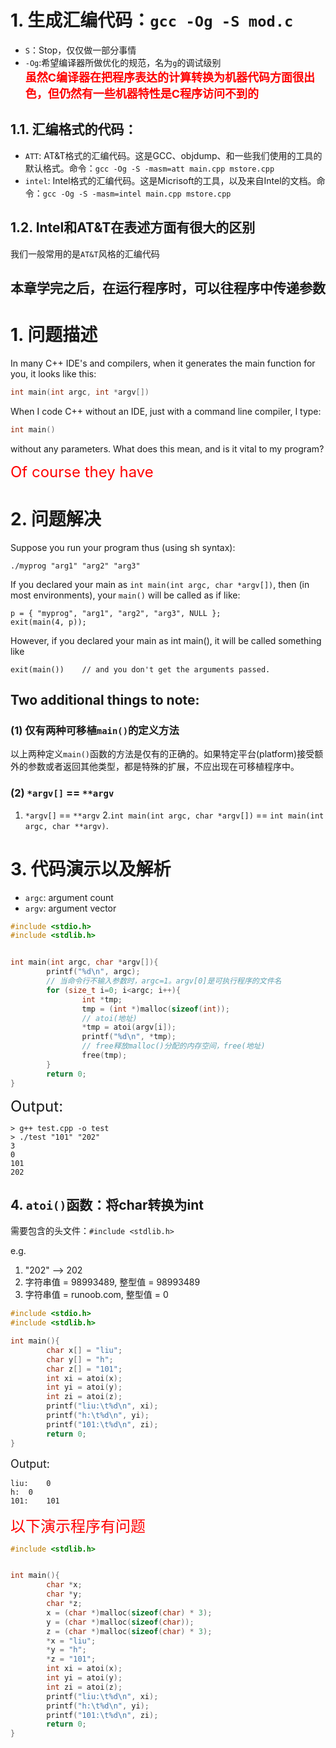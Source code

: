 # 1. 生成汇编代码：`gcc -Og -S mod.c`
- `S`：Stop，仅仅做一部分事情
- `-Og`:希望编译器所做优化的规范，名为`g`的调试级别     
<font size="4" color="red"><b>虽然C编译器在把程序表达的计算转换为机器代码方面很出色，但仍然有一些机器特性是C程序访问不到的</b></font>
## 1.1. 汇编格式的代码：
- `ATT`: AT&T格式的汇编代码。这是GCC、objdump、和一些我们使用的工具的默认格式。命令：`gcc -Og -S -masm=att main.cpp mstore.cpp`
- `intel`: Intel格式的汇编代码。这是Micrisoft的工具，以及来自Intel的文档。命令：`gcc -Og -S -masm=intel main.cpp mstore.cpp` 

## 1.2. Intel和AT&T在表述方面有很大的区别
我们一般常用的是`AT&T`风格的汇编代码


## 本章学完之后，在运行程序时，可以往程序中传递参数

# 1. 问题描述
In many C++ IDE's and compilers, when it generates the main function for you, it looks like this:
```c++
int main(int argc, int *argv[])
```
When I code C++ without an IDE, just with a command line compiler, I type:
```c++
int main()
```
without any parameters. What does this mean, and is it vital to my program?

<font size="5" color="red">Of course they have</font>

# 2. 问题解决
Suppose you run your program thus (using sh syntax): 
```shell
./myprog "arg1" "arg2" "arg3" 
```

If you declared your main as `int main(int argc, char *argv[])`, then (in most environments), your `main()` will be called as if like:
```shell
p = { "myprog", "arg1", "arg2", "arg3", NULL };
exit(main(4, p));
```

However, if you declared your main as int main(), it will be called something like
```shell
exit(main())    // and you don't get the arguments passed.
```

## Two additional things to note:
### (1) 仅有两种可移植`main()`的定义方法
以上两种定义`main()`函数的方法是仅有的正确的。如果特定平台(platform)接受额外的参数或者返回其他类型，都是特殊的扩展，不应出现在可移植程序中。

### (2) `*argv[]` == `**argv`
1. `*argv[]` == `**argv` 
2.`int main(int argc, char *argv[])` == `int main(int argc, char **argv)`.


# 3. 代码演示以及解析
- `argc`: argument count
- `argv`: argument vector
```c++
#include <stdio.h>
#include <stdlib.h>


int main(int argc, char *argv[]){
        printf("%d\n", argc);
        // 当命令行不输入参数时，argc=1。argv[0]是可执行程序的文件名
        for (size_t i=0; i<argc; i++){
                int *tmp;
                tmp = (int *)malloc(sizeof(int));
                // atoi(地址)
                *tmp = atoi(argv[i]);
                printf("%d\n", *tmp);
                // free释放malloc()分配的内存空间，free(地址)
                free(tmp);
        }
        return 0;
}
```
<font size="5">Output:</font>
```shell
> g++ test.cpp -o test
> ./test "101" "202"
3
0
101
202
```

## 4. `atoi()`函数：将char转换为int
需要包含的头文件：`#include <stdlib.h>`

e.g. 
1. "202" --> 202
2. 字符串值 = 98993489, 整型值 = 98993489
3. 字符串值 = runoob.com, 整型值 = 0

```c++
#include <stdio.h>
#include <stdlib.h>

int main(){
        char x[] = "liu";
        char y[] = "h";
        char z[] = "101";
        int xi = atoi(x);
        int yi = atoi(y);
        int zi = atoi(z);
        printf("liu:\t%d\n", xi);
        printf("h:\t%d\n", yi);
        printf("101:\t%d\n", zi);
        return 0;
}
```
<font size="4">Output:</font>
```
liu:	0
h:	0
101:	101
```



<font size="5" color="red">以下演示程序有问题</font>
```c++
#include <stdlib.h>


int main(){
        char *x;
        char *y;
        char *z;
        x = (char *)malloc(sizeof(char) * 3);
        y = (char *)malloc(sizeof(char));
        z = (char *)malloc(sizeof(char) * 3);
        *x = "liu";
        *y = "h";
        *z = "101";
        int xi = atoi(x);
        int yi = atoi(y);
        int zi = atoi(z);
        printf("liu:\t%d\n", xi);
        printf("h:\t%d\n", yi);
        printf("101:\t%d\n", zi);
        return 0;
}

```